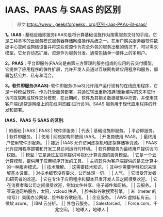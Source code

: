 # IAAS、PAAS 与 SAAS 的区别

> 原文:[https://www . geeksforgeeks . org/区别-iaas-PAAs-和-saas/](https://www.geeksforgeeks.org/difference-between-iaas-paas-and-saas/)

**1。IAAS :**
基础设施即服务(IAAS)是将计算基础设施作为按需服务交付的手段。它是三种基本的云服务模式服务器存储网络操作系统之一。在用户购买服务器软件数据中心空间或网络设备并将这些资源作为完全外包的服务出租的情况下，可以需求模型。它允许动态扩展，资源作为服务分发。通常包括单一硬件上的多用户。

**2。PAAS :**
平台即服务(PAAS)是由第三方管理的服务组成的应用的云交付模型。它提供了应用程序的弹性扩展，允许开发人员通过互联网构建应用程序和服务，部署包括公共、私有和混合。

**3。软件即服务(SAAS):**
软件即服务(SaaS)允许用户运行现有的在线应用程序，它是一种模型软件，作为托管服务部署，并通过输出重新措辞/重新编写的文本进行访问互联网或软件交付模型，在此期间，软件及其相关数据被集中托管，并使用其客户端(通常是网络上的在线浏览器)进行访问。SAAS 服务用于现代应用程序的开发和部署。

**IAAS、PAAS 与 SAAS 的区别:**

<center>

| 的基础 | IAAS | PAAS | 软件即服务 |
| 代表 | 基础设施即服务。 | 平台即服务。 | 软件即服务。 |
| 使用 | 网络架构师使用 IAAS。 | 开发商使用 PAAS。 | 最终用户使用软件即服务。 |
| 接近 | IAAS 允许访问虚拟机和虚拟存储等资源。 | PAAS 允许应用程序部署和开发工具访问运行时环境。 | 软件即服务为最终用户提供访问权限。 |
| 模型 | 它是通过互联网提供可视化计算资源的服务模型。 | 它是一个云计算模型，提供用于应用程序开发的工具。 | 主机软件为客户端提供的是云计算中的一种服务模式。 |
| 技术理解。 | 这需要技术知识。 | 其中你需要学科知识来理解基本设置。 | 对技术细节没有要求，公司处理一切。 |
| 人气。 | 它很受开发者和研究者的欢迎。 | 它在专注于应用程序和脚本开发开发人员之间很受欢迎。 | 它在消费者和公司之间很受欢迎，例如文件共享、电子邮件和网络。 |
| 云服务。 | 亚马逊网络服务，太阳，vcloud 快递。 | 脸书和谷歌搜索引擎。 | 米（meter 的缩写））美国办公网站、脸书和谷歌应用。 |
| 企业服务。 | AWS 虚拟私有云。 | 微软 azure。 | IBM 云分析。 |
| 外包云服务。 | Salesforced。 | Force.com，千兆空间。 | 地球人，地球人 |

</center>